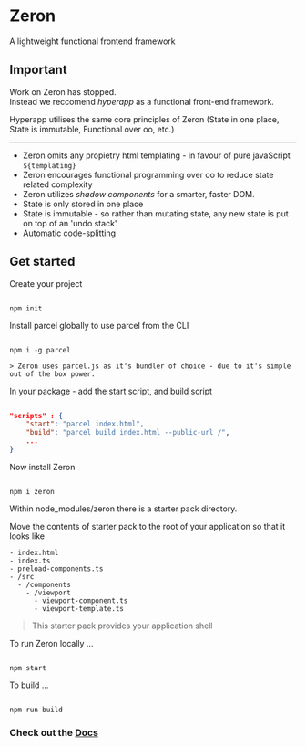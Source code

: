 # Zeron
A lightweight functional frontend framework

## Important

Work on Zeron has stopped.  
Instead we reccomend *hyperapp* as a functional front-end framework.

Hyperapp utilises the same core principles of Zeron (State in one place, State is immutable, Functional over oo, etc.)

----

- Zeron omits any propietry html templating - in favour of pure javaScript `${templating}`
- Zeron encourages functional programming over oo to reduce state related complexity
- Zeron utilizes *shadow components* for a smarter, faster DOM.
- State is only stored in one place
- State is immutable - so rather than mutating state, any new state is put on top of an 'undo stack'
- Automatic code-splitting

## Get started

Create your project

```

npm init

```

Install parcel globally to use parcel from the CLI

```

npm i -g parcel

> Zeron uses parcel.js as it's bundler of choice - due to it's simple out of the box power.

```

In your package - add the start script, and build script

```json

"scripts" : {
    "start": "parcel index.html",
    "build": "parcel build index.html --public-url /",
    ...
}

```

Now install Zeron

```

npm i zeron

```

Within node_modules/zeron there is a starter pack directory.

Move the contents of starter pack to the root of your application so that it looks like

```
- index.html
- index.ts
- preload-components.ts
- /src
  - /components
    - /viewport
      - viewport-component.ts
      - viewport-template.ts

```

> This starter pack provides your application shell

To run Zeron locally ...

```

npm start

```

To build ...

```

npm run build

```

### Check out the [Docs](https://github.com/attack-monkey/zeron3Docs/wiki/Docs)
